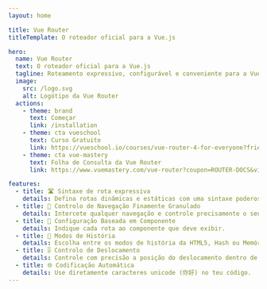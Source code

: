 ```yaml
---
layout: home

title: Vue Router
titleTemplate: O roteador oficial para a Vue.js

hero:
  name: Vue Router
  text: O roteador oficial para a Vue.js
  tagline: Roteamento expressivo, configurável e conveniente para a Vue.js
  image:
    src: /logo.svg
    alt: Logótipo da Vue Router
  actions:
    - theme: brand
      text: Começar
      link: /installation
    - theme: cta vueschool
      text: Curso Gratuito
      link: https://vueschool.io/courses/vue-router-4-for-everyone?friend=vuerouter&utm_source=vuerouter&utm_medium=link&utm_campaign=homepage
    - theme: cta vue-mastery
      text: Folha de Consulta da Vue Router
      link: https://www.vuemastery.com/vue-router?coupon=ROUTER-DOCS&via=eduardo

features:
  - title: 🛣 Sintaxe de rota expressiva
    details: Defina rotas dinâmicas e estáticas com uma sintaxe poderosa e intuitiva.
  - title: 🛑 Controlo de Navegação Finamente Granulado
    details: Intercete qualquer navegação e controle precisamente o seu resultado.
  - title: 🧱 Configuração Baseada em Componente
    details: Indique cada rota ao componente que deve exibir.
  - title: 🔌 Modos de História
    details: Escolha entre os modos de história da HTML5, Hash ou Memória.
  - title: 🎚 Controlo de Deslocamento
    details: Controle com precisão a posição do deslocamento dentro de cada página.
  - title: 🌐 Codificação Automática
    details: Use diretamente caracteres unicode (你好) no teu código.
---
```


<script setup>
import '.vitepress/theme/styles/home-links.css'
import HomeSponsors from '.vitepress/theme/components/HomeSponsors.vue'
</script>

<HomeSponsors />
